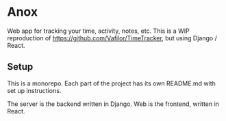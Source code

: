 # Anox

Web app for tracking your time, activity, notes, etc. 
This is a WIP reproduction of https://github.com/Vafilor/TimeTracker,
but using Django / React.

## Setup

This is a monorepo. Each part of the project has its own README.md with set up instructions.

The server is the backend written in Django.
Web is the frontend, written in React.